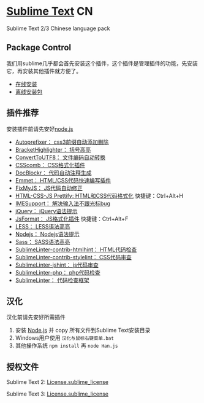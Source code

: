 [Sublime Text](http://www.sublimetext.com/) CN
===============

Sublime Text 2/3 Chinese language pack

## Package Control ##

我们用sublime几乎都会首先安装这个插件，这个插件是管理插件的功能，先安装它，再安装其他插件就方便了。

- [在线安装](https://packagecontrol.io/installation)
- [离线安装包](https://packagecontrol.io/Package%20Control.sublime-package)

## 插件推荐 ##

安装插件前请先安好[node.js](http://nodejs.org/download/)

- [Autoprefixer：						css3前缀自动添加删除](https://packagecontrol.io/packages/Autoprefixer)
- [BracketHighlighter：					括号高亮](https://packagecontrol.io/packages/BracketHighlighter)
- [ConvertToUTF8：						文件编码自动转换](https://packagecontrol.io/packages/ConvertToUTF8)
- [CSScomb：							CSS格式化插件](https://packagecontrol.io/packages/CSScomb)
- [DocBlockr：							代码自动注释生成](https://packagecontrol.io/packages/DocBlockr)
- [Emmet：								HTML/CSS代码快速编写插件](https://packagecontrol.io/packages/Emmet)
- [FixMyJS：							JS代码自动修正](https://packagecontrol.io/packages/FixMyJS)
- [HTML-CSS-JS Prettify:				HTML和CSS代码格式化](https://packagecontrol.io/packages/HTML-CSS-JS%20Prettify)	快捷键：Ctrl+Alt+H
- [IMESupport：							解决输入法不跟光标bug](https://packagecontrol.io/packages/IMESupport)
- [jQuery：								jQuery语法提示](https://packagecontrol.io/packages/jQuery)
- [JsFormat：							JS格式化插件](https://packagecontrol.io/packages/JsFormat)						快捷键：Ctrl+Alt+F
- [LESS：								LESS语法高亮](https://packagecontrol.io/packages/LESS)
- [Nodejs：								Nodejs语法提示](https://packagecontrol.io/packages/Nodejs)
- [Sass：								SASS语法高亮](https://packagecontrol.io/packages/Sass)
- [SublimeLinter-contrib-htmlhint：		HTML代码检查](https://packagecontrol.io/packages/SublimeLinter-contrib-htmlhint)
- [Sublime​Linter-contrib-stylelint：	CSS代码审查](https://packagecontrol.io/packages/SublimeLinter-contrib-stylelint)
- [SublimeLinter-jshint：				js代码审查](https://packagecontrol.io/packages/SublimeLinter-jshint)
- [SublimeLinter-php：					php代码检查](https://packagecontrol.io/packages/SublimeLinter-php)
- [SublimeLinter：						代码检查框架](https://sublimelinter.readthedocs.org/)

## 汉化 ##

汉化前请先安好所需插件

1. 安装 [Node.js](https://nodejs.org/) 并 copy 所有文件到Sublime Text安装目录
1. Windows用户使用 `汉化与鼠标右键菜单.bat`
1. 其他操作系统 `npm install` 再 `node Han.js`

## 授权文件 ##

Sublime Text 2: [License.sublime_license](Data/Settings/License.sublime_license)

Sublime Text 3: [License.sublime_license](Data/Local/License.sublime_license)
